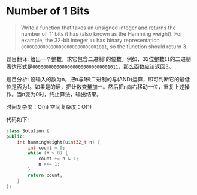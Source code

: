 # Number of 1 Bits

> Write a function that takes an unsigned integer and returns the number of ’1' bits it has (also known as the Hamming weight).
> For example, the 32-bit integer `11` has binary representation `00000000000000000000000000001011`, so the function should return 3.


题目翻译: 
给出一个整数，求它包含二进制1的位数。例如，32位整数`11`的二进制表达形式是`00000000000000000000000000001011`，那么函数应该返回3。

题目分析: 
设输入的数为n，把n与1做二进制的与(AND)运算，即可判断它的最低位是否为1。如果是的话，把计数变量加一。然后把n向右移动一位，重复上述操作。当n变为0时，终止算法，输出结果。

时间复杂度：O(n)
空间复杂度：O(1)

代码如下:

```c++
class Solution {
public:
    int hammingWeight(uint32_t n) {
        int count = 0;
        while (n > 0) {
            count += n & 1;
            n >>= 1;
        }
        return count;
    }
};
```


